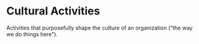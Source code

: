 # Cultural Activities
Activities that purposefully shape the culture of an organization ("the way we do things here").

